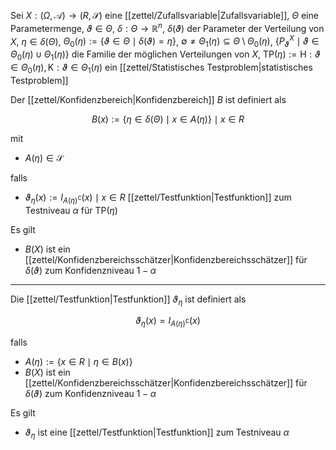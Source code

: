 Sei $X : (\Omega, \mathcal{A}) \to (R, \mathscr{S})$ eine [[zettel/Zufallsvariable|Zufallsvariable]], $\Theta$ eine Parametermenge, $\vartheta \in \Theta$, $\delta : \Theta \to \mathbb{R}^n$, $\delta(\vartheta)$ der Parameter der Verteilung von $X$, $\eta \in \delta(\Theta)$, $\Theta_0(\eta) := \{ \vartheta \in \Theta \mid \delta(\vartheta) = \eta \}$, $\emptyset \ne \Theta_1(\eta) \subseteq \Theta \setminus \Theta_0(\eta)$, $\{ P_\vartheta^X \mid \vartheta \in \Theta_0(\eta) \cup \Theta_1(\eta) \}$ die Familie der möglichen Verteilungen von $X$, $\text{TP}(\eta) := \text{H} : \vartheta \in \Theta_0(\eta), \text{K} : \vartheta \in \Theta_1(\eta)$ ein [[zettel/Statistisches Testproblem|statistisches Testproblem]]

Der [[zettel/Konfidenzbereich|Konfidenzbereich]] $B$ ist definiert als

$$
	B(x) := \{ \eta \in \delta(\Theta) \mid x \in A(\eta) \} \mid x \in R
$$

mit
- $A(\eta) \in \mathscr{S}$

falls
- $\vartheta_\eta(x) := I_{A(\eta)^\complement}(x) \mid x \in R$ [[zettel/Testfunktion|Testfunktion]] zum Testniveau $\alpha$ für $\text{TP}(\eta)$

Es gilt
- $B(X)$ ist ein [[zettel/Konfidenzbereichsschätzer|Konfidenzbereichsschätzer]] für $\delta(\vartheta)$ zum Konfidenzniveau $1-\alpha$

---

Die [[zettel/Testfunktion|Testfunktion]] $\vartheta_\eta$ ist definiert als

$$
	\vartheta_\eta(x) = I_{A(\eta)^\complement}(x)
$$

falls
- $A(\eta) := \{ x \in R \mid \eta \in B(x) \}$
- $B(X)$ ist ein [[zettel/Konfidenzbereichsschätzer|Konfidenzbereichsschätzer]] für $\delta(\vartheta)$ zum Konfidenzniveau $1-\alpha$

Es gilt
- $\vartheta_\eta$ ist eine [[zettel/Testfunktion|Testfunktion]] zum Testniveau $\alpha$